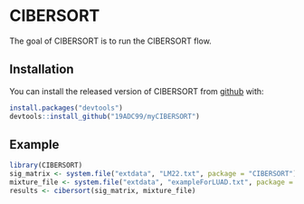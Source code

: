 
# CIBERSORT

<!-- badges: start -->
<!-- badges: end -->

The goal of CIBERSORT is to run the CIBERSORT flow.

## Installation

You can install the released version of CIBERSORT from [github](https://github.com/Moonerss/CIBERSORT) with:

``` r
install.packages("devtools")
devtools::install_github("19ADC99/myCIBERSORT")
```

## Example

``` r
library(CIBERSORT)
sig_matrix <- system.file("extdata", "LM22.txt", package = "CIBERSORT")
mixture_file <- system.file("extdata", "exampleForLUAD.txt", package = "CIBERSORT")
results <- cibersort(sig_matrix, mixture_file)
```

